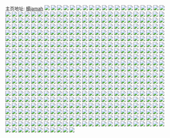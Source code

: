 主页地址: [楊jamah](https://weibo.com/u/3087929315) 
![](https://wx4.sinaimg.cn/mw2000/b80e0fe3gy1gb3ch9expwj223d2b0npe.jpg) 
![](https://wx4.sinaimg.cn/mw2000/b80e0fe3gy1gb3d5jq7fyj21jm2cv1ky.jpg) 
![](https://wx4.sinaimg.cn/mw2000/b80e0fe3gy1gb2yze927mj226n3401l1.jpg) 
![](https://wx4.sinaimg.cn/mw2000/b80e0fe3gy1gb3belio9qj21zv2nt7wj.jpg) 
![](https://wx4.sinaimg.cn/mw2000/b80e0fe3gy1gb3cjcqm59j21wb3401l0.jpg) 
![](https://wx4.sinaimg.cn/mw2000/b80e0fe3gy1gb3cmbkm39j21zo31khdw.jpg) 
![](https://wx4.sinaimg.cn/mw2000/b80e0fe3gy1gb3chm7imhj21qk2be4qr.jpg) 
![](https://wx4.sinaimg.cn/mw2000/b80e0fe3gy1gb3chz5takj21pe29v4qr.jpg) 
![](https://wx4.sinaimg.cn/mw2000/b80e0fe3gy1gb3bdye037j22c0340e83.jpg) 
![](https://wx4.sinaimg.cn/mw2000/b80e0fe3gy1gag9ivneg0j21yk2vfu0z.jpg) 
![](https://wx4.sinaimg.cn/mw2000/b80e0fe3gy1gag9ffa7e1j21hy253hdu.jpg) 
![](https://wx4.sinaimg.cn/mw2000/b80e0fe3gy1gag9gx7lbvj229k340hdx.jpg) 
![](https://wx4.sinaimg.cn/mw2000/b80e0fe3gy1gag9dz53ycj22c0340x6t.jpg) 
![](https://wx4.sinaimg.cn/mw2000/b80e0fe3gy1gag98gyyxgj229k340b2d.jpg) 
![](https://wx4.sinaimg.cn/mw2000/b80e0fe3gy1gag98r3f8jj226y3401l1.jpg) 
![](https://wx4.sinaimg.cn/mw2000/b80e0fe3gy1gag97sbgd5j223c33zu10.jpg) 
![](https://wx4.sinaimg.cn/mw2000/b80e0fe3gy1gag9f8g0zgj21sn2knx6q.jpg) 
![](https://wx4.sinaimg.cn/mw2000/b80e0fe3gy1gagbudcqlxj21u32ajkjm.jpg) 
![](https://wx4.sinaimg.cn/mw2000/b80e0fe3gy1gaflzzql3pj20u01401be.jpg) 
![](https://wx4.sinaimg.cn/mw2000/b80e0fe3gy1gak3ypw5p5j22761o0b2a.jpg) 
![](https://wx4.sinaimg.cn/mw2000/b80e0fe3gy1gaekd42mg4j21eh1vbnpd.jpg) 
![](https://wx4.sinaimg.cn/mw2000/b80e0fe3gy1gaekcaux0pj21mv24y7wi.jpg) 
![](https://wx4.sinaimg.cn/mw2000/b80e0fe3gy1gaekzhs3q6j21f31w5kjl.jpg) 
![](https://wx4.sinaimg.cn/mw2000/b80e0fe3gy1gael0drslqj21o024o4qq.jpg) 
![](https://wx4.sinaimg.cn/mw2000/b80e0fe3gy1gael7dlky7j21n426tb2a.jpg) 
![](https://wx4.sinaimg.cn/mw2000/b80e0fe3gy1gaekczv4gnj21jy20aqv5.jpg) 
![](https://wx4.sinaimg.cn/mw2000/b80e0fe3gy1gael1tvs25j224o1li1ky.jpg) 
![](https://wx4.sinaimg.cn/mw2000/b80e0fe3gy1gaekdi7espj21h21yrqv5.jpg) 
![](https://wx4.sinaimg.cn/mw2000/b80e0fe3gy1g9zf4j5x1hj22c02c0hdu.jpg) 
![](https://wx4.sinaimg.cn/mw2000/b80e0fe3gy1g9pt341tjbj23402c07wj.jpg) 
![](https://wx4.sinaimg.cn/mw2000/b80e0fe3gy1g9psy2vyzwj2113113qb6.jpg) 
![](https://wx4.sinaimg.cn/mw2000/b80e0fe3gy1g9pr646vh3j22351kdu0x.jpg) 
![](https://wx4.sinaimg.cn/mw2000/b80e0fe3gy1g9pr5y8cmkj223y1ky1ky.jpg) 
![](https://wx4.sinaimg.cn/mw2000/b80e0fe3gy1g9psupr4quj21f01f0h4t.jpg) 
![](https://wx4.sinaimg.cn/mw2000/b80e0fe3gy1g9ps30m2emj221c1cwb29.jpg) 
![](https://wx4.sinaimg.cn/mw2000/b80e0fe3gy1g9ps3d9yhij21a71qn7pv.jpg) 
![](https://wx4.sinaimg.cn/mw2000/b80e0fe3gy1g9nwpr7mnrj22jt2c01kz.jpg) 
![](https://wx4.sinaimg.cn/mw2000/b80e0fe3gy1g8spyuqibtj20l30to78b.jpg) 
![](https://wx4.sinaimg.cn/mw2000/b80e0fe3gy1g8sq5056ybj22c03401kz.jpg) 
![](https://wx4.sinaimg.cn/mw2000/b80e0fe3gy1g8t7kuhgqlj22c02c0hdu.jpg) 
![](https://wx4.sinaimg.cn/mw2000/b80e0fe3gy1g8sq6m7atsj23402c0e83.jpg) 
![](https://wx4.sinaimg.cn/mw2000/b80e0fe3gy1g8t7l2eg1hj21o027u4qp.jpg) 
![](https://wx4.sinaimg.cn/mw2000/b80e0fe3gy1g8t7kdd5odj22c0340x6r.jpg) 
![](https://wx4.sinaimg.cn/mw2000/b80e0fe3gy1g8spymm62ej21ip2qeqv5.jpg) 
![](https://wx4.sinaimg.cn/mw2000/b80e0fe3gy1g8sq3c3tprj21yh1yhnpe.jpg) 
![](https://wx4.sinaimg.cn/mw2000/b80e0fe3gy1g8jysjr390j227u1o0qv5.jpg) 
![](https://wx4.sinaimg.cn/mw2000/b80e0fe3gy1g8jytmc4q7j227u1nekjl.jpg) 
![](https://wx4.sinaimg.cn/mw2000/b80e0fe3gy1g8jyrdics4j227u1o0qv5.jpg) 
![](https://wx4.sinaimg.cn/mw2000/b80e0fe3gy1g8jyxr5vooj227u1o0npd.jpg) 
![](https://wx4.sinaimg.cn/mw2000/b80e0fe3gy1g8jyx8japvj227u1o0qv5.jpg) 
![](https://wx4.sinaimg.cn/mw2000/b80e0fe3gy1g8jyvgpcjfj227u1o0qv5.jpg) 
![](https://wx4.sinaimg.cn/mw2000/b80e0fe3gy1g85df47jqzj22c02c01ky.jpg) 
![](https://wx4.sinaimg.cn/mw2000/b80e0fe3gy1g85dfwh85hj2225225b29.jpg) 
![](https://wx4.sinaimg.cn/mw2000/b80e0fe3gy1g84a82c5krj21ig267hdt.jpg) 
![](https://wx4.sinaimg.cn/mw2000/b80e0fe3gy1g84chpw8tcj22c0340npg.jpg) 
![](https://wx4.sinaimg.cn/mw2000/b80e0fe3gy1g84cev4kndj21me1jtaz7.jpg) 
![](https://wx4.sinaimg.cn/mw2000/b80e0fe3gy1g84ctje7oaj22c03407wj.jpg) 
![](https://wx4.sinaimg.cn/mw2000/b80e0fe3gy1g84clpf09zj22c0340x6q.jpg) 
![](https://wx4.sinaimg.cn/mw2000/b80e0fe3gy1g84d2kjuloj21ul2foqv5.jpg) 
![](https://wx4.sinaimg.cn/mw2000/b80e0fe3gy1g84d2rakfdj21v92q9qv5.jpg) 
![](https://wx4.sinaimg.cn/mw2000/b80e0fe3gy1g80tjmh2v7j22c03401ky.jpg) 
![](https://wx4.sinaimg.cn/mw2000/b80e0fe3gy1g84csvkq6hj22c0340u0x.jpg) 
![](https://wx4.sinaimg.cn/mw2000/b80e0fe3gy1g82disi71kj226p2wyu0x.jpg) 
![](https://wx4.sinaimg.cn/mw2000/b80e0fe3gy1g80sp11tk2j22c0340u0z.jpg) 
![](https://wx4.sinaimg.cn/mw2000/b80e0fe3gy1g80slhmbfyj22c0340x6p.jpg) 
![](https://wx4.sinaimg.cn/mw2000/b80e0fe3gy1g82dj2g6koj221f340e82.jpg) 
![](https://wx4.sinaimg.cn/mw2000/b80e0fe3gy1g82diaydakj22c0340e82.jpg) 
![](https://wx4.sinaimg.cn/mw2000/b80e0fe3gy1g82dhpxithj22c0340u0x.jpg) 
![](https://wx4.sinaimg.cn/mw2000/b80e0fe3gy1g80skdqfsvj216p1nykbv.jpg) 
![](https://wx4.sinaimg.cn/mw2000/b80e0fe3gy1g82di1xai1j22c01o04qp.jpg) 
![](https://wx4.sinaimg.cn/mw2000/b80e0fe3gy1g82dilcqs4j227o340hdu.jpg) 
![](https://wx4.sinaimg.cn/mw2000/b80e0fe3gy1g80th66m5tj22c03401kz.jpg) 
![](https://wx4.sinaimg.cn/mw2000/b80e0fe3gy1g80tgnhocvj225u340u10.jpg) 
![](https://wx4.sinaimg.cn/mw2000/b80e0fe3gy1g80sumlyxzj2266340npf.jpg) 
![](https://wx4.sinaimg.cn/mw2000/b80e0fe3gy1g80s7wkzxwj22c03401kz.jpg) 
![](https://wx4.sinaimg.cn/mw2000/b80e0fe3gy1g80tijxfaaj223032x7wk.jpg) 
![](https://wx4.sinaimg.cn/mw2000/b80e0fe3gy1g80svuk8svj22c03401kz.jpg) 
![](https://wx4.sinaimg.cn/mw2000/b80e0fe3gy1g80tmef87bj22c0340e83.jpg) 
![](https://wx4.sinaimg.cn/mw2000/b80e0fe3gy1g80tng0vw8j21ws2c0hdv.jpg) 
![](https://wx4.sinaimg.cn/mw2000/b80e0fe3gy1g88fn7uy9ij22c01qsu0x.jpg) 
![](https://wx4.sinaimg.cn/mw2000/b80e0fe3gy1g88fnwawrjj22c03404qr.jpg) 
![](https://wx4.sinaimg.cn/mw2000/b80e0fe3gy1g88fn5xhjbj225u3401l0.jpg) 
![](https://wx4.sinaimg.cn/mw2000/b80e0fe3gy1g7yzqg4l2sj21gm2ofqv5.jpg) 
![](https://wx4.sinaimg.cn/mw2000/b80e0fe3gy1g7yzqs0zpjj218y2q5hdt.jpg) 
![](https://wx4.sinaimg.cn/mw2000/b80e0fe3gy1g7yzrqoctdj22c03404qr.jpg) 
![](https://wx4.sinaimg.cn/mw2000/b80e0fe3gy1g7yfot69w3j22c0340u0y.jpg) 
![](https://wx4.sinaimg.cn/mw2000/b80e0fe3gy1g7yzt7lj3tj23402c0qv7.jpg) 
![](https://wx4.sinaimg.cn/mw2000/b80e0fe3gy1g7vgki8aawj22c0340npf.jpg) 
![](https://wx4.sinaimg.cn/mw2000/b80e0fe3gy1g7vgk4to9gj21ca299hdt.jpg) 
![](https://wx4.sinaimg.cn/mw2000/b80e0fe3gy1g7vgknf9tjj22c0340npf.jpg) 
![](https://wx4.sinaimg.cn/mw2000/b80e0fe3gy1g7vgk9zzv5j223f2sk1ky.jpg) 
![](https://wx4.sinaimg.cn/mw2000/b80e0fe3gy1g7vglfguikj22c03404qr.jpg) 
![](https://wx4.sinaimg.cn/mw2000/b80e0fe3gy1g7vgl6is5aj22c0340npf.jpg) 
![](https://wx4.sinaimg.cn/mw2000/b80e0fe3gy1g7vgkz0trej22c02c07wj.jpg) 
![](https://wx4.sinaimg.cn/mw2000/b80e0fe3gy1g7vgks8l94j22c03404qs.jpg) 
![](https://wx4.sinaimg.cn/mw2000/b80e0fe3gy1g7vglbl958j22c0340x6r.jpg) 
![](https://wx4.sinaimg.cn/mw2000/b80e0fe3gy1g7ns0wogxxj22c03407wi.jpg) 
![](https://wx4.sinaimg.cn/mw2000/b80e0fe3gy1g7nrzitmypj22c0340npf.jpg) 
![](https://wx4.sinaimg.cn/mw2000/b80e0fe3gy1g7nryvmkxrj228j32wu10.jpg) 
![](https://wx4.sinaimg.cn/mw2000/b80e0fe3gy1g7nrz98uhaj22c0340x6s.jpg) 
![](https://wx4.sinaimg.cn/mw2000/b80e0fe3gy1g7ns0nu6vaj227n30cx6r.jpg) 
![](https://wx4.sinaimg.cn/mw2000/b80e0fe3gy1g7nrzuxpfoj22c03401l0.jpg) 
![](https://wx4.sinaimg.cn/mw2000/b80e0fe3gy1g7ns19ndzrj226f30me84.jpg) 
![](https://wx4.sinaimg.cn/mw2000/b80e0fe3gy1g7ns2u1wxdj227w3407wj.jpg) 
![](https://wx4.sinaimg.cn/mw2000/b80e0fe3gy1g7ns02kmjbj2295340kjm.jpg) 
![](https://wx4.sinaimg.cn/mw2000/b80e0fe3gy1g7b9yoiampj23402c0e82.jpg) 
![](https://wx4.sinaimg.cn/mw2000/b80e0fe3gy1g7b9yi62zlj22le1kahdt.jpg) 
![](https://wx4.sinaimg.cn/mw2000/b80e0fe3gy1g7b9zgf5z2j22241fj1kx.jpg) 
![](https://wx4.sinaimg.cn/mw2000/b80e0fe3gy1g7b9zrig3pj23402c0u0y.jpg) 
![](https://wx4.sinaimg.cn/mw2000/b80e0fe3gy1g7gnwd6fvmj22c0340u0z.jpg) 
![](https://wx4.sinaimg.cn/mw2000/b80e0fe3gy1g7gnugjy5bj2296308hdv.jpg) 
![](https://wx4.sinaimg.cn/mw2000/b80e0fe3gy1g7gnv5p1hhj22c03401l0.jpg) 
![](https://wx4.sinaimg.cn/mw2000/b80e0fe3gy1g7gnuth83bj229533x4qt.jpg) 
![](https://wx4.sinaimg.cn/mw2000/b80e0fe3gy1g7gnwyx6lgj21wj2wme84.jpg) 
![](https://wx4.sinaimg.cn/mw2000/b80e0fe3gy1g7gnxdn2pdj21w02vghdw.jpg) 
![](https://wx4.sinaimg.cn/mw2000/b80e0fe3gy1g7gnw11ljmj22a231eb2b.jpg) 
![](https://wx4.sinaimg.cn/mw2000/b80e0fe3gy1g7dqvcvu0dj20v61bwakk.jpg) 
![](https://wx4.sinaimg.cn/mw2000/b80e0fe3gy1g7b9l8ytanj22c0340hdu.jpg) 
![](https://wx4.sinaimg.cn/mw2000/b80e0fe3gy1g7bafbnwjbj23402c07wj.jpg) 
![](https://wx4.sinaimg.cn/mw2000/b80e0fe3gy1g7baf5ae8aj21n52v0e81.jpg) 
![](https://wx4.sinaimg.cn/mw2000/b80e0fe3gy1g7b9jsbbhaj21ir2gde2g.jpg) 
![](https://wx4.sinaimg.cn/mw2000/b80e0fe3gy1g7ba5slf4gj22c0340b2b.jpg) 
![](https://wx4.sinaimg.cn/mw2000/b80e0fe3gy1g7b9kd1sknj22c0340e82.jpg) 
![](https://wx4.sinaimg.cn/mw2000/b80e0fe3gy1g7ba606stsj21wg3407wi.jpg) 
![](https://wx4.sinaimg.cn/mw2000/b80e0fe3gy1g7ba5g03jxj22de1s2u0x.jpg) 
![](https://wx4.sinaimg.cn/mw2000/b80e0fe3gy1g7bah7ynk3j23402c0hdt.jpg) 
![](https://wx4.sinaimg.cn/mw2000/b80e0fe3gy1g7bfrypkiuj22c02c0kjm.jpg) 
![](https://wx4.sinaimg.cn/mw2000/b80e0fe3gy1g7bfru8dewj22c0340x6r.jpg) 
![](https://wx4.sinaimg.cn/mw2000/b80e0fe3gy1g7bfsfvy4tj227u1o0hdt.jpg) 
![](https://wx4.sinaimg.cn/mw2000/b80e0fe3gy1g7bfs8vaxbj227u1o0hdt.jpg) 
![](https://wx4.sinaimg.cn/mw2000/b80e0fe3gy1g79xnknmvyj22c0340e82.jpg) 
![](https://wx4.sinaimg.cn/mw2000/b80e0fe3gy1g7a7n55cevj21o027ukjl.jpg) 
![](https://wx4.sinaimg.cn/mw2000/b80e0fe3gy1g7a7nqt1kxj21p92ouqv5.jpg) 
![](https://wx4.sinaimg.cn/mw2000/b80e0fe3gy1g7a7nw560wj21ov2knnpd.jpg) 
![](https://wx4.sinaimg.cn/mw2000/b80e0fe3gy1g7a7nl6ughj214o14o7t3.jpg) 
![](https://wx4.sinaimg.cn/mw2000/b80e0fe3gy1g7a7oee5bxj227u1o0e81.jpg) 
![](https://wx4.sinaimg.cn/mw2000/b80e0fe3gy1g79xiz1vcwj23402c0hdv.jpg) 
![](https://wx4.sinaimg.cn/mw2000/b80e0fe3gy1g7a7nei6r0j23402c07wj.jpg) 
![](https://wx4.sinaimg.cn/mw2000/b80e0fe3gy1g7a7nijqbsj214b1kw1ba.jpg) 
![](https://wx4.sinaimg.cn/mw2000/b80e0fe3ly1g709f279dlj21b31b3h6q.jpg) 
![](https://wx4.sinaimg.cn/mw2000/b80e0fe3ly1g709erx8wvj22c0340b2a.jpg) 
![](https://wx4.sinaimg.cn/mw2000/b80e0fe3ly1g709ffiq72j21o027ukjl.jpg) 
![](https://wx4.sinaimg.cn/mw2000/b80e0fe3ly1g709fiys23j21o027uhdt.jpg) 
![](https://wx4.sinaimg.cn/mw2000/b80e0fe3ly1g709oon0hqj22c02c0x6p.jpg) 
![](https://wx4.sinaimg.cn/mw2000/b80e0fe3ly1g709ojpnvkj2212212kjl.jpg) 
![](https://wx4.sinaimg.cn/mw2000/b80e0fe3ly1g709f8zmvvj23402c0x6q.jpg) 
![](https://wx4.sinaimg.cn/mw2000/b80e0fe3ly1g6zw5p1m0yj21rd2c0b29.jpg) 
![](https://wx4.sinaimg.cn/mw2000/b80e0fe3gy1g6p0gzjc1ij22c0340e82.jpg) 
![](https://wx4.sinaimg.cn/mw2000/b80e0fe3gy1g6p0gk11itj21o027u4qp.jpg) 
![](https://wx4.sinaimg.cn/mw2000/b80e0fe3gy1g6p0ghyn93j21o027u1kx.jpg) 
![](https://wx4.sinaimg.cn/mw2000/b80e0fe3gy1g6p0gn5dj7j227u1o07wh.jpg) 
![](https://wx4.sinaimg.cn/mw2000/b80e0fe3gy1g6p0g7nev8j228q2zme83.jpg) 
![](https://wx4.sinaimg.cn/mw2000/b80e0fe3gy1g6p0gcfzj9j22c03401ky.jpg) 
![](https://wx4.sinaimg.cn/mw2000/b80e0fe3gy1g6p0guwr0pj21zu340hdu.jpg) 
![](https://wx4.sinaimg.cn/mw2000/b80e0fe3gy1g6p0gfoqf4j21xz2pahdt.jpg) 
![](https://wx4.sinaimg.cn/mw2000/b80e0fe3gy1g61y4o1m9wj22c0340x6r.jpg) 
![](https://wx4.sinaimg.cn/mw2000/b80e0fe3gy1g61js6qcnmj22c03404qp.jpg) 
![](https://wx4.sinaimg.cn/mw2000/b80e0fe3gy1g65cl22er9j22c01qbqv5.jpg) 
![](https://wx4.sinaimg.cn/mw2000/b80e0fe3gy1g64m1ct4ukj21o027ukjl.jpg) 
![](https://wx4.sinaimg.cn/mw2000/b80e0fe3gy1g65clx4tz6j21o027uqv5.jpg) 
![](https://wx4.sinaimg.cn/mw2000/b80e0fe3gy1g65cl9zlyzj21o027uu0x.jpg) 
![](https://wx4.sinaimg.cn/mw2000/b80e0fe3gy1g63h350zp9j227u1o0kjl.jpg) 
![](https://wx4.sinaimg.cn/mw2000/b80e0fe3gy1g5vwgiexq7j22c03407wj.jpg) 
![](https://wx4.sinaimg.cn/mw2000/b80e0fe3gy1g5vwg7jd0qj22c0340npe.jpg) 
![](https://wx4.sinaimg.cn/mw2000/b80e0fe3gy1g5vy5nqezuj21o01o01kt.jpg) 
![](https://wx4.sinaimg.cn/mw2000/b80e0fe3gy1g5vwhny8kwj23402c0e82.jpg) 
![](https://wx4.sinaimg.cn/mw2000/b80e0fe3gy1g5uq7ruqj1j23402c07wi.jpg) 
![](https://wx4.sinaimg.cn/mw2000/b80e0fe3gy1g5vwh8c5p0j21ri2wse81.jpg) 
![](https://wx4.sinaimg.cn/mw2000/b80e0fe3gy1g5vwhudzq8j224m31ou0x.jpg) 
![](https://wx4.sinaimg.cn/mw2000/b80e0fe3gy1g5vwhg7060j22c03407wi.jpg) 
![](https://wx4.sinaimg.cn/mw2000/b80e0fe3gy1g5vwgqkna8j22c0340hdu.jpg) 
![](https://wx4.sinaimg.cn/mw2000/b80e0fe3gy1g5qfdq92myj23402c0x6q.jpg) 
![](https://wx4.sinaimg.cn/mw2000/b80e0fe3gy1g5h686acfbj22c02c0hdu.jpg) 
![](https://wx4.sinaimg.cn/mw2000/b80e0fe3gy1g5h65jqbl8j22602w0qv7.jpg) 
![](https://wx4.sinaimg.cn/mw2000/b80e0fe3gy1g5h65em36rj22c02c07wi.jpg) 
![](https://wx4.sinaimg.cn/mw2000/b80e0fe3gy1g5h66thnlmj22c02c0x6q.jpg) 
![](https://wx4.sinaimg.cn/mw2000/b80e0fe3gy1g5h68vzb4rj2316259x6r.jpg) 
![](https://wx4.sinaimg.cn/mw2000/b80e0fe3gy1g5h6614c1tj22c02c04qr.jpg) 
![](https://wx4.sinaimg.cn/mw2000/b80e0fe3gy1g5h65x4olfj22vc25l7wi.jpg) 
![](https://wx4.sinaimg.cn/mw2000/b80e0fe3gy1g5h65lzg3dj224j24ju0x.jpg) 
![](https://wx4.sinaimg.cn/mw2000/b80e0fe3gy1g5h65b2rfij22c02c0x6q.jpg) 
![](https://wx4.sinaimg.cn/mw2000/b80e0fe3gy1g4yned0h95j227u1o0npd.jpg) 
![](https://wx4.sinaimg.cn/mw2000/b80e0fe3gy1g4yndkrmf7j227u1o0npd.jpg) 
![](https://wx4.sinaimg.cn/mw2000/b80e0fe3gy1g4yne94e3oj22731nzhdt.jpg) 
![](https://wx4.sinaimg.cn/mw2000/b80e0fe3gy1g4yneqi745j22c02uj7wj.jpg) 
![](https://wx4.sinaimg.cn/mw2000/b80e0fe3gy1g4ynem35mzj229k33cx6q.jpg) 
![](https://wx4.sinaimg.cn/mw2000/b80e0fe3gy1g4ynehdd3tj21wa2q2x6p.jpg) 
![](https://wx4.sinaimg.cn/mw2000/b80e0fe3gy1g4yndi91t7j21uq2mhx6p.jpg) 
![](https://wx4.sinaimg.cn/mw2000/b80e0fe3gy1g4mtrxewmuj22c0340kjm.jpg) 
![](https://wx4.sinaimg.cn/mw2000/b80e0fe3gy1g4mts0rtyxj22an340kjm.jpg) 
![](https://wx4.sinaimg.cn/mw2000/b80e0fe3gy1g4mts5ny1lj228j340qv6.jpg) 
![](https://wx4.sinaimg.cn/mw2000/b80e0fe3gy1g4mtrns3kkj229a30dkjm.jpg) 
![](https://wx4.sinaimg.cn/mw2000/b80e0fe3gy1g4mtrs722cj22c03407wj.jpg) 
![](https://wx4.sinaimg.cn/mw2000/b80e0fe3gy1g4mtrepezuj227u1o0hdt.jpg) 
![](https://wx4.sinaimg.cn/mw2000/b80e0fe3gy1g4mtrb9zwpj227u1o0e81.jpg) 
![](https://wx4.sinaimg.cn/mw2000/b80e0fe3gy1g4noc8brs8j21fp1ztkjl.jpg) 
![](https://wx4.sinaimg.cn/mw2000/b80e0fe3gy1g4el2oe27hj21nk27se81.jpg) 
![](https://wx4.sinaimg.cn/mw2000/b80e0fe3gy1g4el2ph2k1j21o027ue81.jpg) 
![](https://wx4.sinaimg.cn/mw2000/b80e0fe3gy1g4el2pxtr6j21o027u7wh.jpg) 
![](https://wx4.sinaimg.cn/mw2000/b80e0fe3gy1g4el2rfhnej21o02yox6p.jpg) 
![](https://wx4.sinaimg.cn/mw2000/b80e0fe3gy1g4el2nv29kj21o027ub29.jpg) 
![](https://wx4.sinaimg.cn/mw2000/b80e0fe3gy1g4el2q9q8fj21yh1o04o6.jpg) 
![](https://wx4.sinaimg.cn/mw2000/b80e0fe3gy1g44i9bjtttj21u72g9b29.jpg) 
![](https://wx4.sinaimg.cn/mw2000/b80e0fe3gy1g44i86gs1cj21fi1wr1kx.jpg) 
![](https://wx4.sinaimg.cn/mw2000/b80e0fe3gy1g44i9b3001j21or2904pv.jpg) 
![](https://wx4.sinaimg.cn/mw2000/b80e0fe3gy1g44ibd88e6j22c03401ky.jpg) 
![](https://wx4.sinaimg.cn/mw2000/b80e0fe3gy1g44i89ebphj21ng27a1kx.jpg) 
![](https://wx4.sinaimg.cn/mw2000/b80e0fe3gy1g44i8ssofij21iu2144qp.jpg) 
![](https://wx4.sinaimg.cn/mw2000/b80e0fe3gy1g44ibeq5rij20wn17j15h.jpg) 
![](https://wx4.sinaimg.cn/mw2000/b80e0fe3gy1g40zf8798tj227u1mckjl.jpg) 
![](https://wx4.sinaimg.cn/mw2000/b80e0fe3gy1g40zf8sizgj227u1o0e81.jpg) 
![](https://wx4.sinaimg.cn/mw2000/b80e0fe3gy1g40zf7muypj227u1ldx6p.jpg) 
![](https://wx4.sinaimg.cn/mw2000/b80e0fe3gy1g40zftk68qj227u1lwnpd.jpg) 
![](https://wx4.sinaimg.cn/mw2000/b80e0fe3gy1g40zpykjeoj227u1mnhdt.jpg) 
![](https://wx4.sinaimg.cn/mw2000/b80e0fe3gy1g40zgilxx5j229r310npe.jpg) 
![](https://wx4.sinaimg.cn/mw2000/b80e0fe3gy1g3xi8o4tdqj223o1nz4qq.jpg) 
![](https://wx4.sinaimg.cn/mw2000/b80e0fe3gy1g3xi8oqeswj226s1njnpd.jpg) 
![](https://wx4.sinaimg.cn/mw2000/b80e0fe3gy1g3xi8pd3kcj227u1o0kjl.jpg) 
![](https://wx4.sinaimg.cn/mw2000/b80e0fe3gy1g3rb56s1bkj21no2c07tw.jpg) 
![](https://wx4.sinaimg.cn/mw2000/b80e0fe3gy1g3rb4zfq33j216y1okkfv.jpg) 
![](https://wx4.sinaimg.cn/mw2000/b80e0fe3gy1g3rb52rn4ej211p1ek7mq.jpg) 
![](https://wx4.sinaimg.cn/mw2000/b80e0fe3gy1g3rb5nkqzsj21r01r0b29.jpg) 
![](https://wx4.sinaimg.cn/mw2000/b80e0fe3gy1g3rb5cjk1zj21n61n67wh.jpg) 
![](https://wx4.sinaimg.cn/mw2000/b80e0fe3gy1g3rb5p5czvj21j71j7aez.jpg) 
![](https://wx4.sinaimg.cn/mw2000/b80e0fe3gy1g3rb4vg7syj229e30m4qq.jpg) 
![](https://wx4.sinaimg.cn/mw2000/b80e0fe3gy1g3w5uweplmj21wx2vvnpd.jpg) 
![](https://wx4.sinaimg.cn/mw2000/b80e0fe3gy1g3rg1o9v8vj224q340hdu.jpg) 
![](https://wx4.sinaimg.cn/mw2000/b80e0fe3gy1g3rg3tpaf6j21ad1vowv0.jpg) 
![](https://wx4.sinaimg.cn/mw2000/b80e0fe3gy1g3no21dnzuj22c0340x6p.jpg) 
![](https://wx4.sinaimg.cn/mw2000/b80e0fe3gy1g3naxpsx0oj22c0340b2a.jpg) 
![](https://wx4.sinaimg.cn/mw2000/b80e0fe3gy1g3naxqtpvqj22c0340x6p.jpg) 
![](https://wx4.sinaimg.cn/mw2000/b80e0fe3gy1g3nb5t6unvj22c0340e81.jpg) 
![](https://wx4.sinaimg.cn/mw2000/b80e0fe3gy1g3naxoqufaj22c02c0npd.jpg) 
![](https://wx4.sinaimg.cn/mw2000/b80e0fe3gy1g3naxmqmy2j22c02c0npd.jpg) 
![](https://wx4.sinaimg.cn/mw2000/b80e0fe3gy1g3naxnh9ugj21sp1nz7wh.jpg) 
![](https://wx4.sinaimg.cn/mw2000/b80e0fe3gy1g3naxnz0lrj216o1kwtxw.jpg) 
![](https://wx4.sinaimg.cn/mw2000/b80e0fe3gy1g3nb5twvdvj22c02c0qv5.jpg) 
![](https://wx4.sinaimg.cn/mw2000/b80e0fe3gy1g3m1dena4xj21kv2a2npd.jpg) 
![](https://wx4.sinaimg.cn/mw2000/b80e0fe3gy1g3m1dfdxr6j21pf2b7x6p.jpg) 
![](https://wx4.sinaimg.cn/mw2000/b80e0fe3gy1g3gyproo2mj22c03407wh.jpg) 
![](https://wx4.sinaimg.cn/mw2000/b80e0fe3gy1g3h097ppktj20q317zn39.jpg) 
![](https://wx4.sinaimg.cn/mw2000/b80e0fe3gy1g3h05ygt66j21ji2tiu0x.jpg) 
![](https://wx4.sinaimg.cn/mw2000/b80e0fe3gy1g3gyprav9dj211h1b0tlg.jpg) 
![](https://wx4.sinaimg.cn/mw2000/b80e0fe3gy1g3h081vwa8j21il2c0x6p.jpg) 
![](https://wx4.sinaimg.cn/mw2000/b80e0fe3gy1g3gypqlvekj21rp340u0y.jpg) 
![](https://wx4.sinaimg.cn/mw2000/b80e0fe3gy1g3h0jjehcjj21f32b0npd.jpg) 
![](https://wx4.sinaimg.cn/mw2000/b80e0fe3gy1g3h0n98by4j21vd340x6q.jpg) 
![](https://wx4.sinaimg.cn/mw2000/b80e0fe3gy1g3eimxr2s8j21ze1zee81.jpg) 
![](https://wx4.sinaimg.cn/mw2000/b80e0fe3gy1g3bk1t2p6jj227u1o0u0x.jpg) 
![](https://wx4.sinaimg.cn/mw2000/b80e0fe3gy1g3bk1tzmu7j227u1o0npd.jpg) 
![](https://wx4.sinaimg.cn/mw2000/b80e0fe3gy1g33axzs16rj227u1o01ky.jpg) 
![](https://wx4.sinaimg.cn/mw2000/b80e0fe3gy1g31av8gol0j22c0340hdv.jpg) 
![](https://wx4.sinaimg.cn/mw2000/b80e0fe3gy1g31avn2v4gj21mx2c0b2a.jpg) 
![](https://wx4.sinaimg.cn/mw2000/b80e0fe3gy1g31avh42kaj22c0340u10.jpg) 
![](https://wx4.sinaimg.cn/mw2000/b80e0fe3gy1g31aveb9rnj22ac31sb2c.jpg) 
![](https://wx4.sinaimg.cn/mw2000/b80e0fe3gy1g2qr2ug4cbj23402c0b2d.jpg) 
![](https://wx4.sinaimg.cn/mw2000/b80e0fe3gy1g31avbg75ej22c0340u10.jpg) 
![](https://wx4.sinaimg.cn/mw2000/b80e0fe3gy1g31avo191gj22c02c04qp.jpg) 
![](https://wx4.sinaimg.cn/mw2000/b80e0fe3gy1g31avjbvz4j22c02c0hdv.jpg) 
![](https://wx4.sinaimg.cn/mw2000/b80e0fe3gy1g30j1q4evlj226m1mxx09.jpg) 
![](https://wx4.sinaimg.cn/mw2000/b80e0fe3gy1g2yqxsgd7rj22c0340b2b.jpg) 
![](https://wx4.sinaimg.cn/mw2000/b80e0fe3gy1g2yqu8skqpj21zt31fkjm.jpg) 
![](https://wx4.sinaimg.cn/mw2000/b80e0fe3gy1g2yqtmkwzdj23402ayu0z.jpg) 
![](https://wx4.sinaimg.cn/mw2000/b80e0fe3gy1g2yqtt2pppj23402c0b2b.jpg) 
![](https://wx4.sinaimg.cn/mw2000/b80e0fe3gy1g2yqtq0ac9j22c03404qs.jpg) 
![](https://wx4.sinaimg.cn/mw2000/b80e0fe3gy1g2yrxavfmrj22c02c0e83.jpg) 
![](https://wx4.sinaimg.cn/mw2000/b80e0fe3gy1g2yqu1d4vaj22c033dqv8.jpg) 
![](https://wx4.sinaimg.cn/mw2000/b80e0fe3gy1g2whcy36ncj22c015t7q8.jpg) 
![](https://wx4.sinaimg.cn/mw2000/b80e0fe3gy1g2qi493v9wj21nc274x6p.jpg) 
![](https://wx4.sinaimg.cn/mw2000/b80e0fe3gy1g2qi4aw34tj21o02801ky.jpg) 
![](https://wx4.sinaimg.cn/mw2000/b80e0fe3gy1g2qi45kod4j21lc24iu0x.jpg) 
![](https://wx4.sinaimg.cn/mw2000/b80e0fe3gy1g2qi4dvdd2j23402c0x6q.jpg) 
![](https://wx4.sinaimg.cn/mw2000/b80e0fe3gy1g2pc23042aj21o027ub29.jpg) 
![](https://wx4.sinaimg.cn/mw2000/b80e0fe3gy1g2pco21yqfj22c02c04og.jpg) 
![](https://wx4.sinaimg.cn/mw2000/b80e0fe3gy1g24ejlhlglj21vb2z24qq.jpg) 
![](https://wx4.sinaimg.cn/mw2000/b80e0fe3gy1g23vbf3ecaj21wh30ue82.jpg) 
![](https://wx4.sinaimg.cn/mw2000/b80e0fe3gy1g23vatoiz5j21z031ku0y.jpg) 
![](https://wx4.sinaimg.cn/mw2000/b80e0fe3gy1g24ejiijqfj21ng2c0hdt.jpg) 
![](https://wx4.sinaimg.cn/mw2000/b80e0fe3gy1g24ejqb2fxj21yu32cqv6.jpg) 
![](https://wx4.sinaimg.cn/mw2000/b80e0fe3gy1g24ejvewz8j21z2312u0y.jpg) 
![](https://wx4.sinaimg.cn/mw2000/b80e0fe3gy1g24ek0u8x3j2244312hdu.jpg) 
![](https://wx4.sinaimg.cn/mw2000/b80e0fe3gy1g24ekjgsayj21yj2sx7wi.jpg) 
![](https://wx4.sinaimg.cn/mw2000/b80e0fe3gy1g24ejfowyjj223q340npe.jpg) 
![](https://wx4.sinaimg.cn/mw2000/b80e0fe3ly1g1a8l5pe2lj21o027vnpd.jpg) 
![](https://wx4.sinaimg.cn/mw2000/b80e0fe3ly1g1at9eba1fj21o027vqv5.jpg) 
![](https://wx4.sinaimg.cn/mw2000/b80e0fe3ly1g1a8l7hgrbj21o027vqv5.jpg) 
![](https://wx4.sinaimg.cn/mw2000/b80e0fe3gy1g18hgj0fc3j22c03401kz.jpg) 
![](https://wx4.sinaimg.cn/mw2000/b80e0fe3gy1g18hgaems8j22c0340x6q.jpg) 
![](https://wx4.sinaimg.cn/mw2000/b80e0fe3gy1g18hgff8mqj22c0340x6q.jpg) 
![](https://wx4.sinaimg.cn/mw2000/b80e0fe3gy1g18hgkysdxj217s1mgkjl.jpg) 
![](https://wx4.sinaimg.cn/mw2000/b80e0fe3gy1g17d5w6se6j226p1ju7wh.jpg) 
![](https://wx4.sinaimg.cn/mw2000/b80e0fe3gy1g16ux40raaj227v1o04qp.jpg) 
![](https://wx4.sinaimg.cn/mw2000/b80e0fe3gy1g16ux8tzlpj21jo15twxj.jpg) 
![](https://wx4.sinaimg.cn/mw2000/b80e0fe3gy1g175yhobd6j23402c01cy.jpg) 
![](https://wx4.sinaimg.cn/mw2000/b80e0fe3ly1g17d61i1u3j21o027zkjo.jpg) 
![](https://wx4.sinaimg.cn/mw2000/b80e0fe3ly1g175yziy4qj21o027znpd.jpg) 
![](https://wx4.sinaimg.cn/mw2000/b80e0fe3ly1g175yvtkpxj20zt1ue4qp.jpg) 
![](https://wx4.sinaimg.cn/mw2000/b80e0fe3gy1g163aruf0uj21o027vkjl.jpg) 
![](https://wx4.sinaimg.cn/mw2000/b80e0fe3gy1g163apde5yj21o027vhdt.jpg) 
![](https://wx4.sinaimg.cn/mw2000/b80e0fe3gy1g163ao3faij21o027ve81.jpg) 
![](https://wx4.sinaimg.cn/mw2000/b80e0fe3gy1g163jehsmaj21o01o04qp.jpg) 
![](https://wx4.sinaimg.cn/mw2000/b80e0fe3gy1g11aj0tjvaj21sh2z5npd.jpg) 
![](https://wx4.sinaimg.cn/mw2000/b80e0fe3gy1g11aj2qpl0j23402c01ky.jpg) 
![](https://wx4.sinaimg.cn/mw2000/b80e0fe3gy1g11aj4ymkuj22c01l17wh.jpg) 
![](https://wx4.sinaimg.cn/mw2000/b80e0fe3gy1g0tlm7cpzdj22c01ese81.jpg) 
![](https://wx4.sinaimg.cn/mw2000/b80e0fe3gy1g11aitf21rj22c03401ky.jpg) 
![](https://wx4.sinaimg.cn/mw2000/b80e0fe3gy1g11ajlpry9j22c0340qm9.jpg) 
![](https://wx4.sinaimg.cn/mw2000/b80e0fe3gy1g11aixjdw1j21o027vkjl.jpg) 
![](https://wx4.sinaimg.cn/mw2000/b80e0fe3gy1g11aivk1enj21o027vhdt.jpg) 
![](https://wx4.sinaimg.cn/mw2000/b80e0fe3gy1g0za7j1vlfj227v1o01kx.jpg) 
![](https://wx4.sinaimg.cn/mw2000/b80e0fe3gy1g0za5j4c1xj227v1o07wh.jpg) 
![](https://wx4.sinaimg.cn/mw2000/b80e0fe3gy1g0za5k7nu8j227v1o07wh.jpg) 
![](https://wx4.sinaimg.cn/mw2000/b80e0fe3gy1g0za5lsthyj227v1o07wh.jpg) 
![](https://wx4.sinaimg.cn/mw2000/b80e0fe3gy1g0vtmwb19fj21zf30bkjm.jpg) 
![](https://wx4.sinaimg.cn/mw2000/b80e0fe3gy1g0vte8jgg3j22c0340e82.jpg) 
![](https://wx4.sinaimg.cn/mw2000/b80e0fe3gy1g0vte00ktbj22752xjkjm.jpg) 
![](https://wx4.sinaimg.cn/mw2000/b80e0fe3gy1g0vteauw96j23401rlx6p.jpg) 
![](https://wx4.sinaimg.cn/mw2000/b80e0fe3gy1g0vthjzym5j22c0340u0x.jpg) 
![](https://wx4.sinaimg.cn/mw2000/b80e0fe3gy1g0vur69u66j22c0340kjm.jpg) 
![](https://wx4.sinaimg.cn/mw2000/b80e0fe3gy1g0vtj0js2fj22c0340qv5.jpg) 
![](https://wx4.sinaimg.cn/mw2000/b80e0fe3gy1g0vteuw87ij22122zy1ky.jpg) 
![](https://wx4.sinaimg.cn/mw2000/b80e0fe3gy1g0r7ynczwuj22c01cce6r.jpg) 
![](https://wx4.sinaimg.cn/mw2000/b80e0fe3gy1g0r7yqp0yij21y82zwu0x.jpg) 
![](https://wx4.sinaimg.cn/mw2000/b80e0fe3gy1g0r7yo9m0ej22aa163h5t.jpg) 
![](https://wx4.sinaimg.cn/mw2000/b80e0fe3gy1g0r7ysxgrqj21o027ze82.jpg) 
![](https://wx4.sinaimg.cn/mw2000/b80e0fe3gy1g0r8f824ubj21o027znpe.jpg) 
![](https://wx4.sinaimg.cn/mw2000/b80e0fe3gy1g0hr7t06fdj21bi20wty2.jpg) 
![](https://wx4.sinaimg.cn/mw2000/b80e0fe3gy1g0hr4mun14j21o027zkjl.jpg) 
![](https://wx4.sinaimg.cn/mw2000/b80e0fe3gy1g0hr4oun5bj227y1o0npd.jpg) 
![](https://wx4.sinaimg.cn/mw2000/b80e0fe3gy1g0hr4uz1noj2340149hdt.jpg) 
![](https://wx4.sinaimg.cn/mw2000/b80e0fe3gy1g0hr4qm9r7j23402c0b2a.jpg) 
![](https://wx4.sinaimg.cn/mw2000/b80e0fe3gy1g0hr4rw3u7j21m12jdkjl.jpg) 
![](https://wx4.sinaimg.cn/mw2000/b80e0fe3gy1g0hr4t3nj4j22c01mono4.jpg) 
![](https://wx4.sinaimg.cn/mw2000/b80e0fe3gy1g0hrauwoipj21j523n1ky.jpg) 
![](https://wx4.sinaimg.cn/mw2000/b80e0fe3ly1g0fh674f8gj22c0340npf.jpg) 
![](https://wx4.sinaimg.cn/mw2000/b80e0fe3ly1g0figq0g54j227l2y4b2b.jpg) 
![](https://wx4.sinaimg.cn/mw2000/b80e0fe3gy1fzw1n5tu07j20mx0yggoh.jpg) 
![](https://wx4.sinaimg.cn/mw2000/b80e0fe3gy1fzw1pfxeczj21zu2z5tzn.jpg) 
![](https://wx4.sinaimg.cn/mw2000/b80e0fe3gy1fzyy1uzz2zj22003401kx.jpg) 
![](https://wx4.sinaimg.cn/mw2000/b80e0fe3gy1fzw1piud2fj21rh33y7ra.jpg) 
![](https://wx4.sinaimg.cn/mw2000/b80e0fe3gy1fzw1pgqbnsj21w533yhdt.jpg) 
![](https://wx4.sinaimg.cn/mw2000/b80e0fe3gy1fzw25ue2k6j222k340b29.jpg) 
![](https://wx4.sinaimg.cn/mw2000/b80e0fe3gy1fzw1pi4v7fj21v03407wh.jpg) 
![](https://wx4.sinaimg.cn/mw2000/b80e0fe3gy1fzw293yskzj21mq2zge2u.jpg) 
![](https://wx4.sinaimg.cn/mw2000/b80e0fe3gy1fzzl5p292vj20ob119wiv.jpg) 
![](https://wx4.sinaimg.cn/mw2000/b80e0fe3gy1g055ykwmk1j22c0340qv6.jpg) 
![](https://wx4.sinaimg.cn/mw2000/b80e0fe3gy1fzhumx31y1j21zl3137wi.jpg) 
![](https://wx4.sinaimg.cn/mw2000/b80e0fe3gy1g00ao4nbdsj226i20h4qq.jpg) 
![](https://wx4.sinaimg.cn/mw2000/b80e0fe3gy1fzei22vvgfj22c0340qv6.jpg) 
![](https://wx4.sinaimg.cn/mw2000/b80e0fe3gy1fzzdvkae6qj22c0340hdt.jpg) 
![](https://wx4.sinaimg.cn/mw2000/b80e0fe3gy1fzlf4dctazj21o027v4qq.jpg) 
![](https://wx4.sinaimg.cn/mw2000/b80e0fe3gy1fzlf4eindgj21er242b2a.jpg) 
![](https://wx4.sinaimg.cn/mw2000/b80e0fe3gy1fzlf4fqzs0j21jo27u7wi.jpg) 
![](https://wx4.sinaimg.cn/mw2000/b80e0fe3gy1fzhnte6js6j226h340x6p.jpg) 
![](https://wx4.sinaimg.cn/mw2000/b80e0fe3gy1fzhntexky8j226h3401ky.jpg) 
![](https://wx4.sinaimg.cn/mw2000/b80e0fe3gy1fyq2aaib10j2222340e82.jpg) 
![](https://wx4.sinaimg.cn/mw2000/b80e0fe3gy1fyq2a7gha3j218p22m1kx.jpg) 
![](https://wx4.sinaimg.cn/mw2000/b80e0fe3gy1fyq2b51hm6j22c02c0hdu.jpg) 
![](https://wx4.sinaimg.cn/mw2000/b80e0fe3ly1fytdc3w9fyj23402c0b29.jpg) 
![](https://wx4.sinaimg.cn/mw2000/b80e0fe3gy1fyq2a4trjyj21i427yhdt.jpg) 
![](https://wx4.sinaimg.cn/mw2000/b80e0fe3gy1fzc9rv4vccj22c0340qv9.jpg) 
![](https://wx4.sinaimg.cn/mw2000/b80e0fe3gy1fzc7b6ncsyj22c02c016l.jpg) 
![](https://wx4.sinaimg.cn/mw2000/b80e0fe3gy1fyq2a3vxw9j222x1ci1kx.jpg) 
![](https://wx4.sinaimg.cn/mw2000/b80e0fe3gy1fzc5lhcwqwj22c0340b2a.jpg) 
![](https://wx4.sinaimg.cn/mw2000/b80e0fe3gy1fywzmonugpj22c03404qq.jpg) 
![](https://wx4.sinaimg.cn/mw2000/b80e0fe3gy1fyxq0ahcbbj22c0340e82.jpg) 
![](https://wx4.sinaimg.cn/mw2000/b80e0fe3gy1fz6ae6119pj229c32fb2a.jpg) 
![](https://wx4.sinaimg.cn/mw2000/b80e0fe3gy1fyxq09jh87j21vi11ynh4.jpg) 
![](https://wx4.sinaimg.cn/mw2000/b80e0fe3gy1fywzmonugpj22c03404qq.jpg) 
![](https://wx4.sinaimg.cn/mw2000/b80e0fe3gy1fyxq0ahcbbj22c0340e82.jpg) 
![](https://wx4.sinaimg.cn/mw2000/b80e0fe3gy1fz6ae6119pj229c32fb2a.jpg) 
![](https://wx4.sinaimg.cn/mw2000/b80e0fe3gy1fyxq09jh87j21vi11ynh4.jpg) 
![](https://wx4.sinaimg.cn/mw2000/b80e0fe3gy1fz76pc1s9zj21x52yt4qq.jpg) 
![](https://wx4.sinaimg.cn/mw2000/b80e0fe3gy1fz68o3lavtj2109109154.jpg) 
![](https://wx4.sinaimg.cn/mw2000/b80e0fe3gy1fz68sy5gxrj213q0s1aj9.jpg) 
![](https://wx4.sinaimg.cn/mw2000/b80e0fe3gy1fygieczigvj21qk3407wi.jpg) 
![](https://wx4.sinaimg.cn/mw2000/b80e0fe3gy1fz4u7nusaij22c0340npd.jpg) 
![](https://wx4.sinaimg.cn/mw2000/b80e0fe3ly1fyg2o5474ej21pd2yukjl.jpg) 
![](https://wx4.sinaimg.cn/mw2000/b80e0fe3ly1fyg2gw5jcpj222i33yx6p.jpg) 
![](https://wx4.sinaimg.cn/mw2000/b80e0fe3gy1fyggc3tge3j22c02c0x6p.jpg) 
![](https://wx4.sinaimg.cn/mw2000/b80e0fe3gy1fygipdm0p6j21ps2vghdt.jpg) 
![](https://wx4.sinaimg.cn/mw2000/b80e0fe3gy1fz4u8j8aigj20il09ntf1.jpg) 
![](https://wx4.sinaimg.cn/mw2000/b80e0fe3gy1fygi8xicaij20to18eqc3.jpg) 
![](https://wx4.sinaimg.cn/mw2000/b80e0fe3ly1fyg24dk620j21d027q1ji.jpg) 
![](https://wx4.sinaimg.cn/mw2000/b80e0fe3gy1fz1uv0pspdj21o027vu0x.jpg) 
![](https://wx4.sinaimg.cn/mw2000/b80e0fe3gy1fz1uux4rfhj21li24lqv5.jpg) 
![](https://wx4.sinaimg.cn/mw2000/b80e0fe3gy1fz0p5syt91j20jz09mwfo.jpg) 
![](https://wx4.sinaimg.cn/mw2000/b80e0fe3gy1fz0p7negsdj20p5091abb.jpg) 
![](https://wx4.sinaimg.cn/mw2000/b80e0fe3gy1fyxs041avsj21vw2ioqv7.jpg) 
![](https://wx4.sinaimg.cn/mw2000/b80e0fe3gy1fyxs05k1oyj22c0340qv6.jpg) 
![](https://wx4.sinaimg.cn/mw2000/b80e0fe3gy1fyxs06zenyj22c0340qv7.jpg) 
![](https://wx4.sinaimg.cn/mw2000/b80e0fe3gy1fyxs02mpkij22c0340npd.jpg) 
![](https://wx4.sinaimg.cn/mw2000/b80e0fe3gy1fyxs08691gj22c03407wi.jpg) 
![](https://wx4.sinaimg.cn/mw2000/b80e0fe3gy1fyxs09809fj22c0340npe.jpg) 
![](https://wx4.sinaimg.cn/mw2000/b80e0fe3gy1fypyjbxcfnj22c03404qp.jpg) 
![](https://wx4.sinaimg.cn/mw2000/b80e0fe3gy1fyq4etay4bj214q1z2txe.jpg) 
![](https://wx4.sinaimg.cn/mw2000/b80e0fe3gy1fyq4xozyyyj228z2zzb29.jpg) 
![](https://wx4.sinaimg.cn/mw2000/b80e0fe3gy1fypyjdfpr9j21vf340npd.jpg) 
![](https://wx4.sinaimg.cn/mw2000/b80e0fe3gy1fypy84i1hij22c0340hdt.jpg) 
![](https://wx4.sinaimg.cn/mw2000/b80e0fe3gy1fypy87pc1dj22c0340b29.jpg) 
![](https://wx4.sinaimg.cn/mw2000/b80e0fe3gy1fypy92xp46j22c03407wh.jpg) 
![](https://wx4.sinaimg.cn/mw2000/b80e0fe3gy1fyq2hhto78j21w326hu0d.jpg) 
![](https://wx4.sinaimg.cn/mw2000/b80e0fe3gy1fyq6dh2l3wj20qq124n1u.jpg) 
![](https://wx4.sinaimg.cn/mw2000/b80e0fe3ly1fygnprk3xrj21sb340b29.jpg) 
![](https://wx4.sinaimg.cn/mw2000/b80e0fe3ly1fygnoiy4smj223b340hdv.jpg) 
![](https://wx4.sinaimg.cn/mw2000/b80e0fe3ly1fygnofa27ej21zt2yxu0z.jpg) 
![](https://wx4.sinaimg.cn/mw2000/b80e0fe3ly1fygnt8mfgdj22c02c0hdu.jpg) 
![](https://wx4.sinaimg.cn/mw2000/b80e0fe3ly1fygo0jgum9j22a01a4qv5.jpg) 
![](https://wx4.sinaimg.cn/mw2000/b80e0fe3ly1fygnt68uihj22c02c0u0x.jpg) 
![](https://wx4.sinaimg.cn/mw2000/b80e0fe3ly1fygnppxdfwj221t3407wh.jpg) 
![](https://wx4.sinaimg.cn/mw2000/b80e0fe3gy1fybr3t74l6j21m91nz4qp.jpg) 
![](https://wx4.sinaimg.cn/mw2000/b80e0fe3gy1fygiwxqr0oj227v1o01kx.jpg) 
![](https://wx4.sinaimg.cn/mw2000/b80e0fe3gy1fybr423jgpj227v1o07wh.jpg) 
![](https://wx4.sinaimg.cn/mw2000/b80e0fe3ly1fyby4hexnmj227v1o01kx.jpg) 
![](https://wx4.sinaimg.cn/mw2000/b80e0fe3gy1fybr3x6f4oj227v1o0b29.jpg) 
![](https://wx4.sinaimg.cn/mw2000/b80e0fe3gy1fygh8qvzsdj220t340b2a.jpg) 
![](https://wx4.sinaimg.cn/mw2000/b80e0fe3gy1fygh632dgaj220n33b1ky.jpg) 
![](https://wx4.sinaimg.cn/mw2000/b80e0fe3gy1fygh6xexcmj22c0340npe.jpg) 
![](https://wx4.sinaimg.cn/mw2000/b80e0fe3gy1fygh4u561cj22c03404qp.jpg) 
![](https://wx4.sinaimg.cn/mw2000/b80e0fe3gy1fygh7chbzkj22c0340b2a.jpg) 
![](https://wx4.sinaimg.cn/mw2000/b80e0fe3gy1fygh5ln07uj22c02c07wj.jpg) 
![](https://wx4.sinaimg.cn/mw2000/b80e0fe3gy1fygh4yqix6j22c02c0kjl.jpg) 
![](https://wx4.sinaimg.cn/mw2000/b80e0fe3gy1fygh5wwn7pj22c02c0hd5.jpg) 
![](https://wx4.sinaimg.cn/mw2000/b80e0fe3gy1fygh4qsexyj221t31nkjm.jpg) 
![](https://wx4.sinaimg.cn/mw2000/b80e0fe3ly1fydq7ekwfbj21u1340hdv.jpg) 
![](https://wx4.sinaimg.cn/mw2000/b80e0fe3ly1fydpzeldfkj22c0340u0x.jpg) 
![](https://wx4.sinaimg.cn/mw2000/b80e0fe3ly1fydpyi3ik0j2239340npe.jpg) 
![](https://wx4.sinaimg.cn/mw2000/b80e0fe3ly1fye7m4pz8wj22c03407wi.jpg) 
![](https://wx4.sinaimg.cn/mw2000/b80e0fe3gy1fyfu30f8lqj21rj2jxe81.jpg) 
![](https://wx4.sinaimg.cn/mw2000/b80e0fe3ly1fye7u5niyoj21qa2htqv8.jpg) 
![](https://wx4.sinaimg.cn/mw2000/b80e0fe3gy1fyftlfecjoj22c0340b29.jpg) 
![](https://wx4.sinaimg.cn/mw2000/b80e0fe3ly1fye7lxvfyvj21xk340kjl.jpg) 
![](https://wx4.sinaimg.cn/mw2000/b80e0fe3ly1fydqbdtrh9j225r340hdt.jpg) 
![](https://wx4.sinaimg.cn/mw2000/b80e0fe3gy1fxw7cs2ibcj20qw0okdlu.jpg) 
![](https://wx4.sinaimg.cn/mw2000/b80e0fe3gy1fx0yfjur1wj20xc18e7i2.jpg) 
![](https://wx4.sinaimg.cn/mw2000/b80e0fe3gy1fx0yfgjtccj21ud2pab29.jpg) 
![](https://wx4.sinaimg.cn/mw2000/b80e0fe3gy1fx0yfflfu7j21f00tatnu.jpg) 
![](https://wx4.sinaimg.cn/mw2000/b80e0fe3gy1fx0yfenqrmj215o15maqq.jpg) 
![](https://wx4.sinaimg.cn/mw2000/b80e0fe3gy1fx0yfjati0j220733y4qr.jpg) 
![](https://wx4.sinaimg.cn/mw2000/b80e0fe3gy1fx0yfhmi03j21uh3401ky.jpg) 
![](https://wx4.sinaimg.cn/mw2000/b80e0fe3gy1fx0yfig2raj217n1dlqsa.jpg) 
![](https://wx4.sinaimg.cn/mw2000/b80e0fe3gy1fwlkj4xeduj21sq2iohdv.jpg) 
![](https://wx4.sinaimg.cn/mw2000/b80e0fe3gy1fwcmvycadxj20v90fugn9.jpg) 
![](https://wx4.sinaimg.cn/mw2000/b80e0fe3gy1fwcmvyxg03j20v90frn0d.jpg) 
![](https://wx4.sinaimg.cn/mw2000/b80e0fe3gy1fwcmw1rtvrj21to1dbb29.jpg) 
![](https://wx4.sinaimg.cn/mw2000/b80e0fe3gy1fwcmw52yv2j22c02c0kjl.jpg) 
![](https://wx4.sinaimg.cn/mw2000/b80e0fe3gy1fwcmw2pugyj22c03407wh.jpg) 
![](https://wx4.sinaimg.cn/mw2000/b80e0fe3gy1fwcmvzbcuaj20v90xeq43.jpg) 
![](https://wx4.sinaimg.cn/mw2000/b80e0fe3gy1fwcmvxv3waj20v90i244q.jpg) 
![](https://wx4.sinaimg.cn/mw2000/b80e0fe3gy1fwcmw3z015j21tg2iokjl.jpg) 
![](https://wx4.sinaimg.cn/mw2000/b80e0fe3gy1fvolovqjrvj22c02c0npd.jpg) 
![](https://wx4.sinaimg.cn/mw2000/b80e0fe3gy1fvoloxqfz4j220i20ix6p.jpg) 
![](https://wx4.sinaimg.cn/mw2000/b80e0fe3gy1fvolowfpnqj22c02c04qq.jpg) 
![](https://wx4.sinaimg.cn/mw2000/b80e0fe3gy1fvolqvlc5bj216s16swwl.jpg) 
![](https://wx4.sinaimg.cn/mw2000/b80e0fe3gy1fvoloun8nvj21cx1cxh7j.jpg) 
![](https://wx4.sinaimg.cn/mw2000/b80e0fe3gy1fvqki6ycrej2110110woz.jpg) 
![](https://wx4.sinaimg.cn/mw2000/b80e0fe3gy1fvo7hejh06j21hx1hxaux.jpg) 
![](https://wx4.sinaimg.cn/mw2000/b80e0fe3gy1fvoe1ppbcrj20yh0yhk3d.jpg) 
![](https://wx4.sinaimg.cn/mw2000/b80e0fe3gy1fvoc4v7qkcj22c02c0npd.jpg) 
![](https://wx4.sinaimg.cn/mw2000/b80e0fe3gy1fvoc3yisn9j228q284hdt.jpg) 
![](https://wx4.sinaimg.cn/mw2000/b80e0fe3gy1fvobul92h0j22c0340x6q.jpg) 
![](https://wx4.sinaimg.cn/mw2000/b80e0fe3gy1fvoc8jgdw8j22c0340npe.jpg) 
![](https://wx4.sinaimg.cn/mw2000/b80e0fe3gy1fvobv7s51gj20oi0wpqfl.jpg) 
![](https://wx4.sinaimg.cn/mw2000/b80e0fe3gy1fvoc4us1ocj20lb0lbteu.jpg) 
![](https://wx4.sinaimg.cn/mw2000/b80e0fe3gy1fvoc98nxpuj22c0340b2b.jpg) 
![](https://wx4.sinaimg.cn/mw2000/b80e0fe3gy1fvobyft86sj22a531je83.jpg) 
![](https://wx4.sinaimg.cn/mw2000/b80e0fe3gy1fvobxxs04fj22c03407wj.jpg) 
![](https://wx4.sinaimg.cn/mw2000/b80e0fe3gy1fvm1emt0wtj22c02c0npd.jpg) 
![](https://wx4.sinaimg.cn/mw2000/b80e0fe3gy1fv522vpi3tj22c0340hdu.jpg) 
![](https://wx4.sinaimg.cn/mw2000/b80e0fe3gy1fv522d74bqj22al340u0y.jpg) 
![](https://wx4.sinaimg.cn/mw2000/b80e0fe3gy1fv522fbcy1j22c0340npe.jpg) 
![](https://wx4.sinaimg.cn/mw2000/b80e0fe3gy1fv52298eofj22c0340npe.jpg) 
![](https://wx4.sinaimg.cn/mw2000/b80e0fe3gy1fv522tj21kj22c0340kjm.jpg) 
![](https://wx4.sinaimg.cn/mw2000/b80e0fe3gy1fv523wvjgjj21z51z54qs.jpg) 
![](https://wx4.sinaimg.cn/mw2000/b80e0fe3gy1fv522ayf6uj21h02jz1ky.jpg) 
![](https://wx4.sinaimg.cn/mw2000/b80e0fe3gy1fv95clzyctj20v50v57iw.jpg) 
![](https://wx4.sinaimg.cn/mw2000/b80e0fe3gy1fv95cirs8zj226s26sx6q.jpg) 
![](https://wx4.sinaimg.cn/mw2000/b80e0fe3gy1fv95ck5ylnj20sg0r5tf5.jpg) 
![](https://wx4.sinaimg.cn/mw2000/b80e0fe3gy1fv95d2vfxdj22c0340e83.jpg) 
![](https://wx4.sinaimg.cn/mw2000/b80e0fe3gy1fv95deyxg6j22c0340hdu.jpg) 
![](https://wx4.sinaimg.cn/mw2000/b80e0fe3ly1fv85oaoz5hj22c03401kz.jpg) 
![](https://wx4.sinaimg.cn/mw2000/b80e0fe3ly1fv85o9seg4j2268213hdu.jpg) 
![](https://wx4.sinaimg.cn/mw2000/b80e0fe3ly1fv85o89igoj215f15e4ht.jpg) 
![](https://wx4.sinaimg.cn/mw2000/b80e0fe3ly1fv85qjfj3zj21xe1xgu0x.jpg) 
![](https://wx4.sinaimg.cn/mw2000/b80e0fe3ly1fv85o7cjk8j21kp1kq4pd.jpg) 
![](https://wx4.sinaimg.cn/mw2000/b80e0fe3ly1fv85o8zl9zj22c01mo1ky.jpg) 
![](https://wx4.sinaimg.cn/mw2000/b80e0fe3gy1fv727vali0j22c02c0u0x.jpg) 
![](https://wx4.sinaimg.cn/mw2000/b80e0fe3gy1fv722sghe0j20qb0r6qc3.jpg) 
![](https://wx4.sinaimg.cn/mw2000/b80e0fe3gy1fv723v3pcij226n3407wj.jpg) 
![](https://wx4.sinaimg.cn/mw2000/b80e0fe3gy1fv722baojhj213m13o4hq.jpg) 
![](https://wx4.sinaimg.cn/mw2000/b80e0fe3gy1fv727f1a15j21qe2p4hdt.jpg) 
![](https://wx4.sinaimg.cn/mw2000/b80e0fe3gy1fv722thob9j20qw0dv0v2.jpg) 
![](https://wx4.sinaimg.cn/mw2000/b80e0fe3gy1fv727mrmtmj22c03401ky.jpg) 
![](https://wx4.sinaimg.cn/mw2000/b80e0fe3gy1fv7247zawkj22c0340kjl.jpg) 
![](https://wx4.sinaimg.cn/mw2000/b80e0fe3gy1fv5s8mrckcj21ul1ul4qq.jpg) 
![](https://wx4.sinaimg.cn/mw2000/b80e0fe3gy1fv5s8nsmstj214317i4qp.jpg) 
![](https://wx4.sinaimg.cn/mw2000/b80e0fe3gy1fv5s8q82hpj22xh1dt4qp.jpg) 
![](https://wx4.sinaimg.cn/mw2000/b80e0fe3gy1fv5s8op15rj21cm1cn1kx.jpg) 
![](https://wx4.sinaimg.cn/mw2000/b80e0fe3gy1fv5s8pczp4j20l80l8jwe.jpg) 
![](https://wx4.sinaimg.cn/mw2000/b80e0fe3ly1fv3v0z6zpuj22c0340qv6.jpg) 
![](https://wx4.sinaimg.cn/mw2000/b80e0fe3ly1fv3v195makj22c0340u0y.jpg) 
![](https://wx4.sinaimg.cn/mw2000/b80e0fe3ly1fv3v0t5e3yj22c0340qv6.jpg) 
![](https://wx4.sinaimg.cn/mw2000/b80e0fe3ly1fv3v1fxvx8j22c0340hdu.jpg) 
![](https://wx4.sinaimg.cn/mw2000/b80e0fe3ly1fv3v1l3jt3j22c0340hdu.jpg) 
![](https://wx4.sinaimg.cn/mw2000/b80e0fe3gy1fuxfn4rwouj22yf2c07wi.jpg) 
